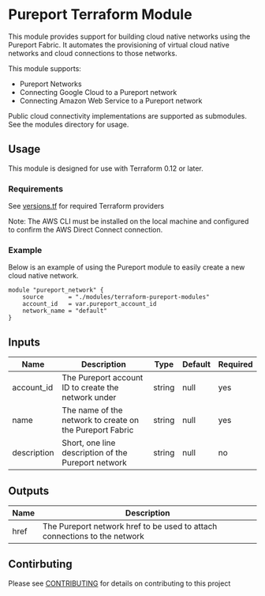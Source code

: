 # Pureport Terraform Module

This module provides support for building cloud native networks using the 
Pureport Fabric.  It automates the provisioning of virtual cloud native networks
and cloud connections to those networks.  

This module supports:

  * Pureport Networks
  * Connecting Google Cloud to a Pureport network
  * Connecting Amazon Web Service to a Pureport network

Public cloud connectivity implementations are supported as submodules.  See 
the modules directory for usage.

## Usage 

This module is designed for use with Terraform 0.12 or later.

### Requirements

See [versions.tf](versions.tf) for required Terraform providers

Note: The AWS CLI must be installed on the local machine and configured to 
confirm the AWS Direct Connect connection.

### Example

Below is an example of using the Pureport module to easily create a new
cloud native network.

```hcl
module "pureport_network" {
    source       = "./modules/terraform-pureport-modules"
    account_id   = var.pureport_account_id
    network_name = "default"
}

```

## Inputs

| Name        | Description                                              | Type   | Default | Required |
| ----------- | -------------------------------------------------------- | ------ | ------- | -------- |
| account_id  | The Pureport account ID to create the network under      | string | null    | yes      |
| name        | The name of the network to create on the Pureport Fabric | string | null    | yes      |
| description | Short, one line description of the Pureport network      | string | null    | no       |


## Outputs

| Name | Description                                                               |
| ---- | ------------------------------------------------------------------------- |
| href | The Pureport network href to be used to attach connections to the network |

## Contirbuting

Please see [CONTRIBUTING](contributing.md) for details on contributing to this project
